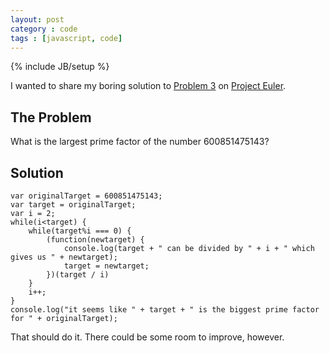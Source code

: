 ```yaml
---
layout: post
category : code
tags : [javascript, code]
---
```

{% include JB/setup %}

I wanted to share my boring solution to [Problem 3](http://projecteuler.net/problem=3) on [Project Euler](http://projecteuler.net/).

## The Problem

What is the largest prime factor of the number 600851475143?

## Solution

	var originalTarget = 600851475143;
	var target = originalTarget;
	var i = 2;
	while(i<target) {
		while(target%i === 0) {
			(function(newtarget) {
				console.log(target + " can be divided by " + i + " which gives us " + newtarget);
				target = newtarget;
			})(target / i)
		}
		i++;
	}
	console.log("it seems like " + target + " is the biggest prime factor for " + originalTarget);
	
That should do it. There could be some room to improve, however.